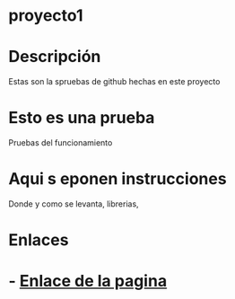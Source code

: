 # proyecto1

# Descripción

Estas son la spruebas de github hechas en este proyecto

# Esto es una prueba

Pruebas del funcionamiento

# Aqui s eponen instrucciones

Donde y como se levanta, librerias,

# Enlaces

# - [Enlace de la pagina](https://www.facebook.com/groups/345193682221179/)